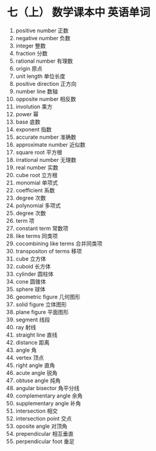 # 七（上） 数学课本中 英语单词
1. positive number 正数
2. negative number 负数
3. integer 整数
4. fraction 分数
5. rational number 有理数
6. origin 原点
7. unit length 单位长度
8. positive direction 正方向
9. number line 数轴
10. opposite number 相反数
11. involution 乘方
12. power 幂
13. base 底数
14. exponent 指数
15. accurate number 准确数
16. approximate number 近似数
17. square root 平方根
18. irrational number 无理数
19. real number 实数
20. cube root 立方根
21. monomial 单项式
22. coefficient 系数
23. degree 次数
24. polynomial 多项式
25. degree 次数
26. term 项
27. constant term 常数项
28. like terms 同类项
29. cocombining like terms 合并同类项
30. transpositon of terms 移项
31. cube 立方体
32. cuboid 长方体
33. cylinder 圆柱体
34. cone 圆锥体
35. sphere 球体
36. geometric figure 几何图形
37. solid figure 立体图形
38. plane figure 平面图形
39. segment 线段
40. ray 射线
41. straight line 直线
42. distance 距离
43. angle 角
44. vertex 顶点
45. right angle 直角
46. acute angle 锐角
47. obtuse angle 炖角
48. angular bisector 角平分线
49. complementary angle 余角
50. supplementary angle 补角
51. intersection 相交
52. intersection point 交点
53. oposite angle 对顶角
54. prependicular 相互垂直
55. perpendicular foot 垂足


